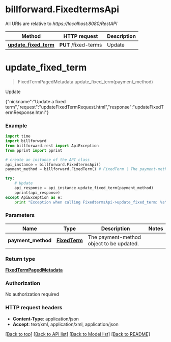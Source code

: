 # billforward.FixedtermsApi

All URIs are relative to *https://localhost:8080/RestAPI*

Method | HTTP request | Description
------------- | ------------- | -------------
[**update_fixed_term**](FixedtermsApi.md#update_fixed_term) | **PUT** /fixed-terms | Update


# **update_fixed_term**
> FixedTermPagedMetadata update_fixed_term(payment_method)

Update

{\"nickname\":\"Update a fixed term\",\"request\":\"updateFixedTermRequest.html\",\"response\":\"updateFixedTermResponse.html\"}

### Example 
```python
import time
import billforward
from billforward.rest import ApiException
from pprint import pprint

# create an instance of the API class
api_instance = billforward.FixedtermsApi()
payment_method = billforward.FixedTerm() # FixedTerm | The payment-method object to be updated.

try: 
    # Update
    api_response = api_instance.update_fixed_term(payment_method)
    pprint(api_response)
except ApiException as e:
    print "Exception when calling FixedtermsApi->update_fixed_term: %s\n" % e
```

### Parameters

Name | Type | Description  | Notes
------------- | ------------- | ------------- | -------------
 **payment_method** | [**FixedTerm**](FixedTerm.md)| The payment-method object to be updated. | 

### Return type

[**FixedTermPagedMetadata**](FixedTermPagedMetadata.md)

### Authorization

No authorization required

### HTTP request headers

 - **Content-Type**: application/json
 - **Accept**: text/xml, application/xml, application/json

[[Back to top]](#) [[Back to API list]](../README.md#documentation-for-api-endpoints) [[Back to Model list]](../README.md#documentation-for-models) [[Back to README]](../README.md)

